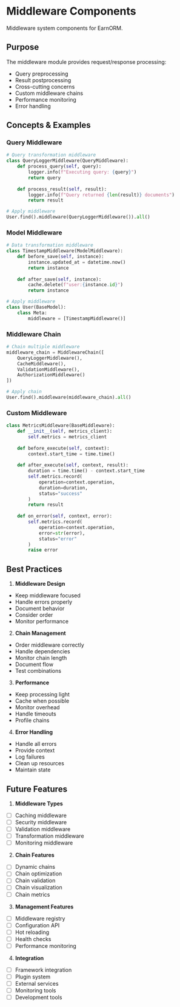 # Middleware Components

Middleware system components for EarnORM.

## Purpose

The middleware module provides request/response processing:
- Query preprocessing
- Result postprocessing
- Cross-cutting concerns
- Custom middleware chains
- Performance monitoring
- Error handling

## Concepts & Examples

### Query Middleware
```python
# Query transformation middleware
class QueryLoggerMiddleware(QueryMiddleware):
    def process_query(self, query):
        logger.info(f"Executing query: {query}")
        return query
        
    def process_result(self, result):
        logger.info(f"Query returned {len(result)} documents")
        return result

# Apply middleware
User.find().middleware(QueryLoggerMiddleware()).all()
```

### Model Middleware
```python
# Data transformation middleware
class TimestampMiddleware(ModelMiddleware):
    def before_save(self, instance):
        instance.updated_at = datetime.now()
        return instance
        
    def after_save(self, instance):
        cache.delete(f"user:{instance.id}")
        return instance

# Apply middleware
class User(BaseModel):
    class Meta:
        middleware = [TimestampMiddleware()]
```

### Middleware Chain
```python
# Chain multiple middleware
middleware_chain = MiddlewareChain([
    QueryLoggerMiddleware(),
    CacheMiddleware(),
    ValidationMiddleware(),
    AuthorizationMiddleware()
])

# Apply chain
User.find().middleware(middleware_chain).all()
```

### Custom Middleware
```python
class MetricsMiddleware(BaseMiddleware):
    def __init__(self, metrics_client):
        self.metrics = metrics_client
        
    def before_execute(self, context):
        context.start_time = time.time()
        
    def after_execute(self, context, result):
        duration = time.time() - context.start_time
        self.metrics.record(
            operation=context.operation,
            duration=duration,
            status="success"
        )
        return result
        
    def on_error(self, context, error):
        self.metrics.record(
            operation=context.operation,
            error=str(error),
            status="error"
        )
        raise error
```

## Best Practices

1. **Middleware Design**
- Keep middleware focused
- Handle errors properly
- Document behavior
- Consider order
- Monitor performance

2. **Chain Management**
- Order middleware correctly
- Handle dependencies
- Monitor chain length
- Document flow
- Test combinations

3. **Performance**
- Keep processing light
- Cache when possible
- Monitor overhead
- Handle timeouts
- Profile chains

4. **Error Handling**
- Handle all errors
- Provide context
- Log failures
- Clean up resources
- Maintain state

## Future Features

1. **Middleware Types**
- [ ] Caching middleware
- [ ] Security middleware
- [ ] Validation middleware
- [ ] Transformation middleware
- [ ] Monitoring middleware

2. **Chain Features**
- [ ] Dynamic chains
- [ ] Chain optimization
- [ ] Chain validation
- [ ] Chain visualization
- [ ] Chain metrics

3. **Management Features**
- [ ] Middleware registry
- [ ] Configuration API
- [ ] Hot reloading
- [ ] Health checks
- [ ] Performance monitoring

4. **Integration**
- [ ] Framework integration
- [ ] Plugin system
- [ ] External services
- [ ] Monitoring tools
- [ ] Development tools 